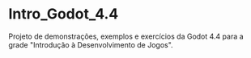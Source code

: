 # Intro_Godot_4.4
 Projeto de demonstrações, exemplos e exercícios da Godot 4.4 para a grade "Introdução à Desenvolvimento de Jogos".
